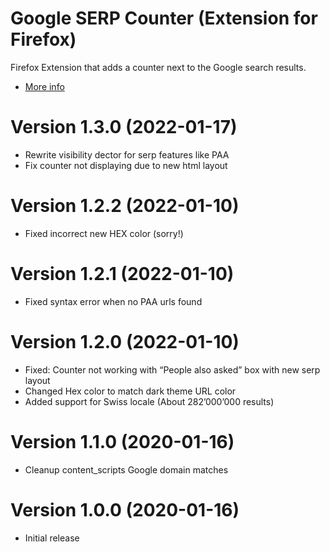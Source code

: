 # Google SERP Counter (Extension for Firefox)
Firefox Extension that adds a counter next to the Google search results.

- [More info](https://martijnoud.com/google-serp-counter/)

# Version 1.3.0 (2022-01-17)
- Rewrite visibility dector for serp features like PAA
- Fix counter not displaying due to new html layout

# Version 1.2.2 (2022-01-10)
- Fixed incorrect new HEX color (sorry!)

# Version 1.2.1 (2022-01-10)
- Fixed syntax error when no PAA urls found

# Version 1.2.0 (2022-01-10)
- Fixed: Counter not working with “People also asked” box with new serp layout
- Changed Hex color to match dark theme URL color
- Added support for Swiss locale (About 282’000’000 results)

# Version 1.1.0 (2020-01-16)
- Cleanup content_scripts Google domain matches

# Version 1.0.0 (2020-01-16)
- Initial release